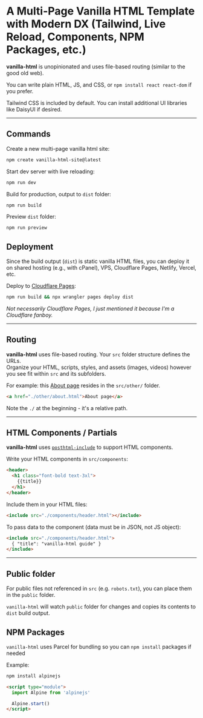 # A Multi-Page Vanilla HTML Template with Modern DX (Tailwind, Live Reload, Components, NPM Packages, etc.)

**vanilla-html** is unopinionated and uses file-based routing (similar to the good old web).

You can write plain HTML, JS, and CSS, or `npm install react react-dom` if you prefer.

Tailwind CSS is included by default. You can install additional UI libraries like DaisyUI if desired.

---

## Commands

Create a new multi-page vanilla html site:  
```bash
npm create vanilla-html-site@latest
```

Start dev server with live reloading:  
```bash
npm run dev
```

Build for production, output to `dist` folder:  
```bash
npm run build
```

Preview `dist` folder:  
```bash
npm run preview
```

## Deployment

Since the build output (`dist`) is static vanilla HTML files, you can deploy it on shared hosting (e.g., with cPanel), VPS, Cloudflare Pages, Netlify, Vercel, etc.

Deploy to [Cloudflare Pages](https://pages.cloudflare.com/):

```bash
npm run build && npx wrangler pages deploy dist
```


*Not necessarily Cloudflare Pages, I just mentioned it because I'm a Cloudflare fanboy.*

---

## Routing

**vanilla-html** uses file-based routing. Your `src` folder structure defines the URLs.  
Organize your HTML, scripts, styles, and assets (images, videos) however you see fit within `src` and its subfolders.

For example: this [About page](https://vani.b95.dev/other/about.html) resides in the `src/other/` folder.

```html
<a href="./other/about.html">About page</a>
```

Note the `./` at the beginning - it's a relative path.

---

## HTML Components / Partials

**vanilla-html** uses [`posthtml-include`](https://github.com/posthtml/posthtml-include) to support HTML components.

Write your HTML components in `src/components`:

```html
<header>
  <h1 class="font-bold text-3xl">
    {{title}}
  </h1>
</header>
```

Include them in your HTML files:

```html
<include src="./components/header.html"></include>
```

To pass data to the component (data must be in JSON, not JS object):

```html
<include src="./components/header.html">
  { "title": "vanilla-html guide" }
</include>
```

---

## Public folder

For public files not referenced in `src` (e.g. `robots.txt`), you can place them in the `public` folder.

`vanilla-html` will watch `public` folder for changes and copies its contents to `dist` build output.

## NPM Packages

`vanilla-html` uses Parcel for bundling so you can `npm install` packages if needed

Example: 

```bash
npm install alpinejs
```

```html
<script type="module">
  import Alpine from 'alpinejs'

  Alpine.start()
</script>
```

